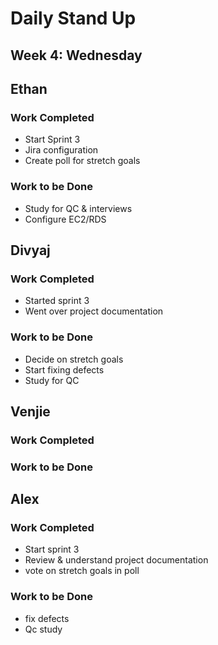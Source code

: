 # Daily Stand Up
## Week 4: Wednesday

## Ethan

### Work Completed

- Start Sprint 3
- Jira configuration
- Create poll for stretch goals

### Work to be Done

- Study for QC & interviews
- Configure EC2/RDS

## Divyaj

### Work Completed

- Started sprint 3
- Went over project documentation

### Work to be Done

- Decide on stretch goals
- Start fixing defects
- Study for QC

## Venjie

### Work Completed



### Work to be Done



## Alex

### Work Completed
- Start sprint 3
- Review & understand project documentation
- vote on stretch goals in poll

### Work to be Done
- fix defects
- Qc study
